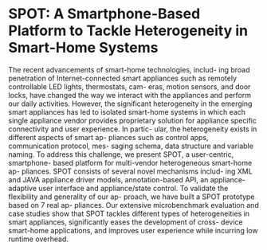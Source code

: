 # SPOT: A Smartphone-Based Platform to Tackle Heterogeneity in Smart-Home Systems 
 The recent advancements of smart-home technologies, includ-
ing broad penetration of Internet-connected smart appliances
such as remotely controllable LED lights, thermostats, cam-
eras, motion sensors, and door locks, have changed the way we
interact with the appliances and perform our daily activities.
However, the significant heterogeneity in the emerging smart
appliances has led to isolated smart-home systems in which
each single appliance vendor provides proprietary solution for
appliance specific connectivity and user experience. In partic-
ular, the heterogeneity exists in different aspects of smart ap-
pliances such as control apps, communication protocol, mes-
saging schema, data structure and variable naming. To address
this challenge, we present SPOT, a user-centric, smartphone-
based platform for multi-vendor heterogeneous smart-home ap-
pliances. SPOT consists of several novel mechanisms includ-
ing XML and JAVA appliance driver models, annotation-based
API, an appliance-adaptive user interface and appliance/state
control. To validate the flexibility and generality of our ap-
proach, we have built a SPOT prototype based on 7 real ap-
pliances. Our extensive microbenchmark evaluation and case
studies show that SPOT tackles different types of heterogeneities
in smart appliances, significantly eases the development of cross-
device smart-home applications, and improves user experience
while incurring low runtime overhead.
